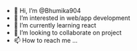 - 👋 Hi, I’m @Bhumika904
- 👀 I’m interested in web/app development
- 🌱 I’m currently learning react
- 💞️ I’m looking to collaborate on project
- 📫 How to reach me ...

<!---
Bhumika904/Bhumika904 is a ✨ special ✨ repository because its `README.md` (this file) appears on your GitHub profile.
You can click the Preview link to take a look at your changes.
--->
